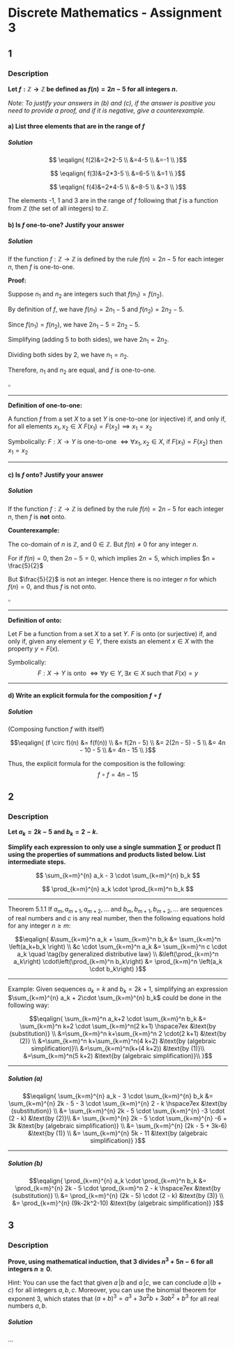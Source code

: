 # Discrete Mathematics - Assignment 3
## 1
### Description
**Let $f : \mathbb{Z} \rightarrow \mathbb{Z}$ be defined as $f(n) = 2 n - 5$ for all integers $n$.**

*Note: To justify your answers in (b) and (c), if the answer is positive you need to provide a proof, and if it is negative, give a counterexample.*

#### a) **List three elements that are in the range of $f$**
##### Solution
$$ \eqalign{
f(2)&=2*2-5 \\
&=4-5 \\
&=-1 \\
}$$

$$ \eqalign{
f(3)&=2*3-5 \\
&=6-5 \\
&=1 \\
}$$

$$ \eqalign{
f(4)&=2*4-5 \\
&=8-5 \\
&=3 \\
}$$

The elements -1, 1 and 3 are in the range of $f$ following that $f$ is a function from $\mathbb{Z}$ (the set of all integers) to $\mathbb{Z}$.

#### b) **Is $f$ one-to-one? Justify your answer**
##### Solution
If the function $f: \mathbb{Z} \rightarrow \mathbb{Z}$ is defined by the rule $f(n) = 2n - 5$ for each integer $n$, then $f$ is one-to-one.

**Proof:**

Suppose $n_1$ and $n_2$ are integers such that $f(n_1) = f(n_2)$. 

By definition of $f$, we have $f(n_1) = 2n_1 - 5$ and $f(n_2) = 2n_2 - 5$.

Since $f(n_1) = f(n_2)$, we have $2n_1 - 5 = 2n_2 - 5$.

Simplifying (adding 5 to both sides), we have $2n_1 = 2n_2$.

Dividing both sides by 2, we have $n_1 = n_2$.

Therefore, $n_1$ and $n_2$ are equal, and $f$ is one-to-one. 

$\square$

---
**Definition of one-to-one:**

A function $f$ from a set $X$ to a set $Y$ is one-to-one (or injective) if, and only if, for all elements $x_1, x_2 \in X$
$F(x_1) = F(x_2) \implies x_1 = x_2$

Symbolically:
$F: X \rightarrow Y$ is one-to-one $\iff \forall x_1, x_2 \in X$, if $F(x_1) = F(x_2)$ then $x_1 = x_2$

---
#### c) **Is $f$ onto? Justify your answer**
##### Solution
If the function $f: \mathbb{Z} \rightarrow \mathbb{Z}$ is defined by the rule $f(n) = 2n - 5$ for each integer $n$, then $f$ is **not** onto.

**Counterexample:**

The co-domain of $n$ is $\mathbb{Z}$, and $0 \in \mathbb{Z}$.
But $f(n) \neq 0$ for any integer $n$.

For if $f(n) = 0$, then $2n - 5 = 0$, which implies $2n = 5$, which implies $n = \frac{5}{2}$

But $\frac{5}{2}$ is not an integer. Hence there is no integer $n$ for which $f(n) = 0$, and thus $f$ is not onto.

$\square$

---
**Definition of onto:**

Let $F$ be a function from a set $X$ to a set $Y$. $F$ is onto (or surjective) if, and only if, given any element $y \in Y$, there exists an element $x \in X$ with the property $y = F(x)$.

Symbolically:
$$F: X \rightarrow Y \text{ is onto } \iff \forall y \in Y, \exists x \in X \text{ such that } F(x) = y$$

---
#### d) **Write an explicit formula for the composition $f \circ f$**
##### Solution
(Composing function $f$ with itself)

$$\eqalign{
(f \circ f)(n) &= f(f(n)) \\
&= f(2n - 5) \\
&= 2(2n - 5) - 5 \\
&= 4n - 10 - 5 \\
&= 4n - 15 \\
}$$

Thus, the explicit formula for the composition is the following:
$$f \circ f = 4n - 15$$

## 2
### Description
**Let $a_k = 2 k - 5$ and $b_k = 2 - k$.**

**Simplify each expression to only use a single summation $\sum$ or product $\prod$ using the properties of summations and products listed below. List intermediate steps.**

$$
\sum_{k=m}^{n} a_k - 3 \cdot \sum_{k=m}^{n} b_k
$$

$$
\prod_{k=m}^{n} a_k  \cdot \prod_{k=m}^n b_k
$$

---
Theorem 5.1.1
If $a_m, a_{m+1}, a_{m+2}, \ldots$ and $b_m, b_{m+1}, b_{m+2}, \ldots$ are sequences of real numbers and $c$ is any real number, then the following equations hold for any integer $n \geq m$:

$$\eqalign{
&\sum_{k=m}^n a_k + \sum_{k=m}^n b_k &= \sum_{k=m}^n \left(a_k+b_k \right) \\
&c \cdot \sum_{k=m}^n a_k &= \sum_{k=m}^n c \cdot a_k \quad \tag{by generalized distributive law} \\
&\left(\prod_{k=m}^n a_k\right) \cdot\left(\prod_{k=m}^n b_k\right) &= \prod_{k=m}^n \left(a_k \cdot b_k\right)
}$$

---
Example:
Given sequences $a_k = k$ and $b_k = 2 k + 1$, simplifying an expression $\sum_{k=m}^{n} a_k + 2\cdot \sum_{k=m}^{n} b_k$ could be done in the following way:

$$\eqalign{
\sum_{k=m}^n a_k+2 \cdot \sum_{k=m}^n b_k &= \sum_{k=m}^n k+2 \cdot \sum_{k=m}^n(2 k+1) \hspace7ex &\text{by (substitution)} \\
&=\sum_{k=m}^n k+\sum_{k=m}^n 2 \cdot(2 k+1) &\text{by (2)} \\
&=\sum_{k=m}^n k+\sum_{k=m}^n(4 k+2) &\text{by (algebraic simplification)}\\
&=\sum_{k=m}^n(k+(4 k+2)) &\text{by (1)}\\
&=\sum_{k=m}^n(5 k+2) &\text{by (algebraic simplification)}\\
}$$

---
##### Solution (a)

$$\eqalign{
\sum_{k=m}^{n} a_k - 3 \cdot \sum_{k=m}^{n} b_k &= \sum_{k=m}^{n} 2k - 5 - 3 \cdot \sum_{k=m}^{n} 2 - k \hspace7ex &\text{by (substitution)} \\
&= \sum_{k=m}^{n} 2k - 5 \cdot \sum_{k=m}^{n} -3 \cdot (2 - k) &\text{by (2)}\\
&= \sum_{k=m}^{n} 2k - 5 \cdot \sum_{k=m}^{n} -6 + 3k &\text{by (algebraic simplification)} \\
&= \sum_{k=m}^{n} (2k - 5 + 3k-6) &\text{by (1)} \\
&= \sum_{k=m}^{n} 5k - 11 &\text{by (algebraic simplification)}
}$$

---
##### Solution (b)

$$\eqalign{
\prod_{k=m}^{n} a_k  \cdot \prod_{k=m}^n b_k &= \prod_{k=m}^{n} 2k - 5 \cdot \prod_{k=m}^n 2 - k \hspace7ex &\text{by (substitution)} \\
&= \prod_{k=m}^{n} (2k - 5) \cdot (2 - k) &\text{by (3)} \\
&= \prod_{k=m}^{n} (9k-2k^2-10) &\text{by (algebraic simplification)}
}$$

## 3
### Description
**Prove, using mathematical induction, that $3$ divides $n^3 + 5n - 6$ for all integers $n\geq 0$.**

Hint: You can use the fact that given $a \,| b$ and $a \,| c$, we can conclude $a \,| (b + c)$ for all integers $a,b,c$. Moreover, you can use the binomial theorem for exponent $3$, which states that $(a + b)^3 = a^3 + 3a^2b + 3ab^2 + b^3$ for all real numbers $a, b$.

##### Solution
...